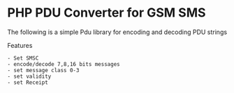 PHP PDU Converter for GSM SMS 
=============================

The following is a simple Pdu library for encoding and decoding PDU strings

Features 
    
    - Set SMSC
    - encode/decode 7,8,16 bits messages
    - set message class 0-3
    - set validity
    - set Receipt


